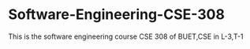# Software-Engineering-CSE-308
This is the software engineering course CSE 308 of BUET,CSE in L-3,T-1
